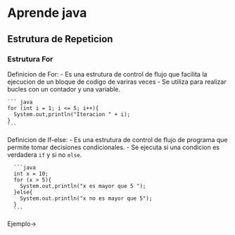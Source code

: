 # Aprende java

## Estrutura de Repeticion
### Estrutura For
  Definicion de For:
    - Es una estrutura de control de flujo que facilita la ejecucion de un bloque de codigo de variras veces
    - Se utiliza para realizar bucles con un contador y una variable.
    
    ``` java
    for (int i = 1; i <= 5; i++){
      System.out,println("Iteracion " + i);
    }
    ```
      
  Definicion de If-else:
    - Es una estrutura de control de flujo de programa que permite tomar decisiones condicionales.
    - Se ejecuta si una condicion es verdadera `if` y si no `else`.
    
      ```java
      int x = 10;
      for (x > 5){
        System.out,println("x es mayor que 5 ");
      }else{
        System.out.println("x no es mayor que 5");
      }
      ```
      
  Ejemplo->
